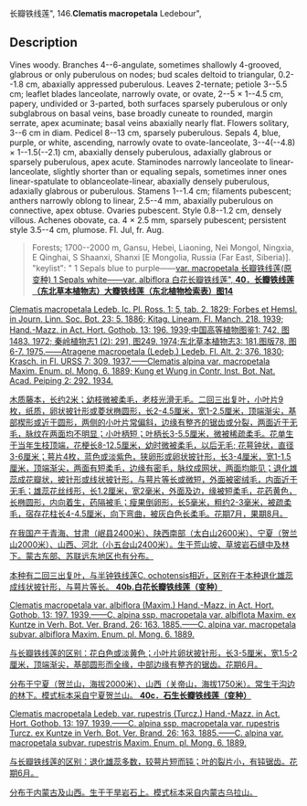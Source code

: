 长瓣铁线莲",
146.**Clematis macropetala** Ledebour",

## Description
Vines woody. Branches 4--6-angulate, sometimes shallowly 4-grooved, glabrous or only puberulous on nodes; bud scales deltoid to triangular, 0.2--1.8 cm, abaxially appressed puberulous. Leaves 2-ternate; petiole 3--5.5 cm; leaflet blades lanceolate, narrowly ovate, or ovate, 2--5 × 1--4.5 cm, papery, undivided or 3-parted, both surfaces sparsely puberulous or only subglabrous on basal veins, base broadly cuneate to rounded, margin serrate, apex acuminate; basal veins abaxially nearly flat. Flowers solitary, 3--6 cm in diam. Pedicel 8--13 cm, sparsely puberulous. Sepals 4, blue, purple, or white, ascending, narrowly ovate to ovate-lanceolate, 3--4(--4.8) × 1--1.5(--2.1) cm, abaxially densely puberulous, adaxially glabrous or sparsely puberulous, apex acute. Staminodes narrowly lanceolate to linear-lanceolate, slightly shorter than or equaling sepals, sometimes inner ones linear-spatulate to oblanceolate-linear, abaxially densely puberulous, adaxially glabrous or puberulous. Stamens 1--1.4 cm; filaments pubescent; anthers narrowly oblong to linear, 2.5--4 mm, abaxially puberulous on connective, apex obtuse. Ovaries pubescent. Style 0.8--1.2 cm, densely villous. Achenes obovate, ca. 4 × 2.5 mm, sparsely pubescent; persistent style 3.5--4 cm, plumose. Fl. Jul, fr. Aug.

> Forests; 1700--2000 m, Gansu, Hebei, Liaoning, Nei Mongol, Ningxia, E Qinghai, S Shaanxi, Shanxi [E Mongolia, Russia (Far East, Siberia)].
  "keylist": "
1 Sepals blue to purple——<a href='/info/Clematis macropetala var. macropetala?t=foc'>var. macropetala 长瓣铁线莲(原变种)
1 Sepals white——<a href='/info/Clematis macropetala var. albiflora?t=foc'>var. albiflora 白花长瓣铁线莲",
**40．长瓣铁线莲（东北草本植物志）大瓣铁线莲（东北植物检索表）图14**

Clematis macropetala Ledeb. Ic. Pl. Ross. 1: 5, tab. 2. 1829; Forbes et Hemsl. in Journ. Linn. Soc. Bot. 23: 5. 1886; Kitag. Lineam. Fl. Manch. 218. 1939; Hand.-Mazz. in Act. Hort. Gothob. 13: 196. 1939;中国高等植物图鉴1: 742, 图1483. 1972; 秦岭植物志1 (2): 291, 图249. 1974;东北草本植物志3: 181.图版78, 图6-7. 1975.——Atragene macropetala (Ledeb.) Ledeb. Fl. Alt. 2: 376. 1830; Krasch. in Fl. URSS 7: 309. 1937.——Clematis alpina var. macropetala Maxim. Enum. pl. Mong. 6. 1889; Kung et Wung in Contr. Inst. Bot. Nat. Acad. Peiping 2: 292. 1934.

木质藤本，长约2米；幼枝微被柔毛，老枝光滑无毛。二回三出复叶，小叶片9枚，纸质，卵状披针形或菱状椭圆形，长2-4.5厘米，宽1-2.5厘米，顶端渐尖，基部楔形或近于圆形，两侧的小叶片常偏斜，边缘有整齐的锯齿或分裂，两面近于无毛，脉纹在两面均不明显；小叶柄短；叶柄长3-5.5厘米，微被稀疏柔毛。花单生于当年生枝顶端，花梗长8-12.5厘米，幼时微被柔毛，以后无毛; 花萼钟状，直径3-6厘米；萼片4枚，蓝色或淡紫色，狭卵形或卵状披针形，长3-4厘米，宽1-1.5厘米，顶端渐尖，两面有短柔毛，边缘有密毛，脉纹成网状，两面均能见；退化雄蕊成花瓣状，披针形或线状披针形，与萼片等长或微短，外面被密绒毛，内面近于无毛；雄蕊花丝线形，长1.2厘米，宽2毫米，外面及边，缘被短柔毛，花药黄色，长椭圆形，内向着生，药隔被毛；瘦果倒卵形，长5毫米，粗约2-3毫米，被疏柔毛，宿存花柱长4-4.5厘米，向下弯曲，被灰白色长柔毛。花期7月，果期8月。

在我国产于青海、甘肃（岷县2400米）、陕西南部（太白山2600米）、宁夏（贺兰山2000米）、山西、河北（小五台山2400米）。生于荒山坡、草坡岩石缝中及林下。蒙古东部、苏联远东地区也有分布。

本种有二回三出复叶，与半钟铁线莲C. ochotensis相近，区别在于本种退化雄蕊成线状披针形，与萼片等长。
**40b.白花长瓣铁线莲（变种）**

Clematis macropetala var. albiflora (Maxim.) Hand.-Mazz. in Act. Hort. Gothob. 13: 197. 1939.——C. alpina ssp. macropetala var. albiflota Maxim. ex Kuntze in Verh. Bot. Ver. Brand. 26: 163. 1885.——C. alpina var. macropetala subvar. albiflora Maxim. Enum. pl. Mong. 6. 1889.

与长瓣铁线莲的区别：花白色或淡黄色；小叶片卵状披针形，长3-5厘米，宽1.5-2厘米，顶端渐尖，基部圆形而全缘，中部边缘有整齐的锯齿。花期6月。

分布于宁夏（贺兰山，海拔2000米）、山西（关帝山，海拔1750米）。常生于沟边的林下。模式标本采自宁夏贺兰山。
**40c．石生长瓣铁线莲（变种）**

Clematis macropetala Ledeb. var. rupestris (Turcz.) Hand.-Mazz. in Act. Hort. Gothob. 13: 197. 1939.——C. alpina ssp. macropetala var. rupestris Turcz. ex Kuntze in Verh. Bot. Ver. Brand. 26: 163. 1885.——C. alpina var. macropetala subvar. rupestris Maxim. Enum. pl. Mong. 6. 1889.

与长瓣铁线莲的区别：退化雄蕊多数，较萼片短而钝；叶的裂片小，有钝锯齿。花期6月。

分布于内蒙古及山西。生于干旱岩石上。模式标本采自内蒙古乌拉山。
